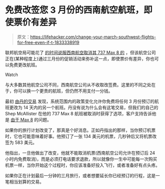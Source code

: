 # 免费改签您 3 月份的西南航空航班，即使票价有差异

> 原文：<https://lifehacker.com/change-your-march-southwest-flights-for-free-even-if-t-1833338919>

联邦航空局可能花了 [的时间说服西南航空取消其 737 Max 8 的](https://lifehacker.com/how-to-find-out-if-youre-booked-on-a-737-max-and-what-t-1833243838) ，但该航空公司正在(某种程度上)通过三月份的促销活动来弥补这一点，即使票价有差异，你也可以免费更改航班。

Watch

与大多数其他航空公司不同，西南航空公司从不收取改签费。这里的不同之处在于，你可以换一个更贵的航班，但仍然不用支付一分钱。

最初 [由丹的交易](https://www.dansdeals.com/airfare-deals/domestic-flights/wow-southwest-generous-systemwide-free-change-policy-month-ive-ever-seen/) 发现，系统范围内的政策变化允许你免费将任何 3 月份预订的航班更改为 14 天内的另一个航班。丹没有说为什么会有这笔交易，但我们的自己的 Shep McAllister 在他的 737 Max 8 航班被取消时获得了选项，客户支持告诉他是 [由于 Max 8](https://lifehacker.com/how-to-find-out-if-youre-booked-on-a-737-max-and-what-t-1833243838) 的问题。

如果你的旅行计划改变了，那真是个好消息。正如丹指出的那样，当你预订机票时，它也可能意味着好事。他预订了一张 134 美元的机票，几秒钟后又将机票改签为 583 美元。

他指出，一旦他做出了改变，他就不能取消机票(西南航空公司允许在预订后 24 小时内免费取消)，而是必须打电话要求退款，所以就像你一生中可能每一次购买机票一样，当你开始这个过程时，你应该准备好投入飞行，或者准备好有点头疼。

如果你正在计划最后一分钟的三月旅行，或者想要延长你已经预订的行程，这是一笔相当划算的交易。